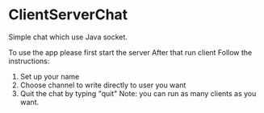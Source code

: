 # ClientServerChat
Simple chat which use Java socket.

To use the app please first start the server
After that run client 
Follow the instructions: 
1. Set up your name 
2. Choose channel to write directly to user you want
3. Quit the chat by typing "quit"
Note: you can run as many clients as you want.
